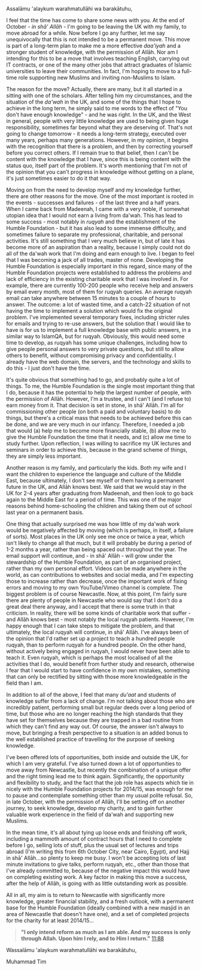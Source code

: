 [published: true]:/
[title: I'm Leaving the UK for a While (and Why)]:/

Assalāmu 'alaykum warahmatullāhi wa barakātuhu,

I feel that the time has come to share some news with you. At the end of October - _in shā' Allāh_ - I'm going to be leaving the UK with my family, to move abroad for a while. Now before I go any further, let me say unequivocally that this is not intended to be a permanent move. This move is part of a long-term plan to make me a more effective _daa'iyah_ and a stronger student of knowledge, with the permission of Allāh. Nor am I intending for this to be a move that involves teaching English, carrying out IT contracts, or one of the many other jobs that attract graduates of Islamic universities to leave their communities. In fact, I'm hoping to move to a full-time role supporting new Muslims and inviting non-Muslims to Islam.

The reason for the move? Actually, there are many, but it all started in a sitting with one of the scholars. After telling him my circumstances, and the situation of the _da'wah_ in the UK, and some of the things that I hope to achieve in the long term, he simply said to me words to the effect of "You don't have enough knowledge" - and he was right. In the UK, and the West in general, people with very little knowledge are used to being given huge responsibility, sometimes far beyond what they are deserving of. That's not going to change tomorrow - it needs a long-term strategy, executed over many years, perhaps many generations. However, in my opinion, it begins with the recognition that there is a problem, and then by correcting yourself before you correct others. If I remain true to that belief, then I can't be content with the knowledge that I have, since this is being content with the status quo, itself part of the problem. It's worth mentioning that I'm not of the opinion that you can't progress in knowledge without getting on a plane, it's just sometimes easier to do it that way.

Moving on from the need to develop myself and my knowledge further, there are other reasons for the move. One of the most important is rooted in the events - successes and failures - of the last three and a half years. When I came back from Madeenah, I came with a very noble, if somewhat utopian idea that I would not earn a living from da'wah. This has lead to some success - most notably in _ruqyah_ and the establishment of the Humble Foundation - but it has also lead to some immense difficulty, and sometimes failure to separate my professional, charitable, and personal activities. It's still something that I very much believe in, but of late it has become more of an aspiration than a reality, because I simply could not do all of the da'wah work that I'm doing and earn enough to live. I began to feel that I was becoming a jack of all trades, master of none. Developing the Humble Foundation is especially important in this regard, since many of the Humble Foundation projects were established to address the problems and lack of efficiency in the existing charitable work that I was involved in. For example, there are currently 100-200 people who receive help and answers by email every month, most of them for ruqyah queries. An average ruqyah email can take anywhere between 15 minutes to a couple of hours to answer. The outcome: a lot of wasted time, and a catch-22 situation of not having the time to implement a solution which would fix the original problem. I've implemented several temporary fixes, including stricter rules for emails and trying to re-use answers, but the solution that I would like to have is for us to implement a full knowledge base with public answers, in a similar way to IslamQA, but for ruqyah. Obviously, this would need some time to develop, as ruqyah has some unique challenges, including how to give people personal answers to very private questions, but still to allow others to benefit, without compromising privacy and confidentiality. I already have the web domain, the servers, and the technology and skills to do this - I just don't have the time.

It's quite obvious that something had to go, and probably quite a lot of things. To me, the Humble Foundation is the single most important thing that I do, because it has the potential to help the largest number of people, with the permission of Allāh. However, I'm a trustee, and I can't (and I refuse to) earn money from it. That decision is set in stone, in shā' Allāh. I'm all for commissioning other people (on both a paid and voluntary basis) to do things, but there's a critical mass that needs to be achieved before this can be done, and we are very much in our infancy. Therefore, I needed a job that would (a) help me to become more financially stable, (b) allow me to give the Humble Foundation the time that it needs, and (c) allow me time to study further. Upon reflection, I was willing to sacrifice my UK lectures and seminars in order to achieve this, because in the grand scheme of things, they are simply less important. 

Another reason is my family, and particularly the kids. Both my wife and I want the children to experience the language and culture of the Middle East, because ultimately, I don't see myself or them having a permanent future in the UK, and Allāh knows best. We said that we would stay in the UK for 2-4 years after graduating from Madeenah, and then look to go back again to the Middle East for a period of time. This was one of the major reasons behind home-schooling the children and taking them out of school last year on a permanent basis.

One thing that actually surprised me was how little of my da'wah work would be negatively affected by moving (which is perhaps, in itself, a failure of sorts). Most places in the UK only see me once or twice a year, which isn't likely to change all that much, but it will probably be during a period of 1-2 months a year, rather than being spaced out throughout the year. The email support will continue, and - in shā' Allāh - will grow under the stewardship of the Humble Foundation, as part of an organised project, rather than my own personal effort. Videos can be made anywhere in the world, as can contributions to websites and social media, and I'm expecting those to increase rather than decrease, once the important work of fixing errors and moving to my own YouTube/Vimeo channel is complete. The biggest problem is of course Newcastle. Now, at this point, I'm fairly sure there are plenty of people in Newcastle who would say that I don't do a great deal there anyway, and I accept that there is some truth in that criticism. In reality, there will be some kinds of charitable work that suffer - and Allāh knows best - most notably the local ruqyah patients. However, I'm happy enough that I can take steps to mitigate the problem, and that ultimately, the local ruqyah will continue, in shā' Allāh. I've always been of the opinion that I'd rather set up a project to teach a hundred people ruqyah, than to perform ruqyah for a hundred people. On the other hand, without actively being engaged in ruqyah, I would never have been able to teach it. Even ruqyah, which is perhaps the most localised of all the activities that I do, would benefit from further study and research, otherwise I fear that I would start to have confidence in my own mistakes, something that can only be rectified by sitting with those more knowledgeable in the field than I am.

In addition to all of the above, I feel that many _du'aat_ and students of knowledge suffer from a lack of change. I'm not talking about those who are incredibly patient, performing small but regular deeds over a long period of time, but those who are no longer reaching the high standards that they have set for themselves because they are trapped in a bad routine from which they can't find any way out. Of course, the answer isn't always to move, but bringing a fresh perspective to a situation is an added bonus to the well established practice of travelling for the purpose of seeking knowledge.

I've been offered lots of opportunities, both inside and outside the UK, for which I am very grateful. I've also turned down a lot of opportunities to move away from Newcastle, but recently the combination of a unique offer and the right timing lead me to think again. Significantly, the opportunity and flexibility to study, and the fact that the job role has aspects which tie in nicely with the Humble Foundation projects for 2014/15, was enough for me to pause and contemplate something other than my usual polite refusal. So, in late October, with the permission of Allāh, I'll be setting off on another journey, to seek knowledge, develop my charity, and to gain further valuable work experience in the field of da'wah and supporting new Muslims.

In the mean time, it's all about tying up loose ends and finishing off work, including a mammoth amount of contract hours that I need to complete before I go, selling lots of stuff, plus the usual set of lectures and trips abroad (I'm writing this from 6th October City, near Cairo, Egypt), and Hajj in shā' Allāh...so plenty to keep me busy. I won't be accepting lots of last minute invitations to give talks, perform ruqyah, etc., other than those that I've already committed to, because of the negative impact this would have on completing existing work. A key factor in making this move a success, after the help of Allāh, is going with as little outstanding work as possible.

All in all, my aim is to return to Newcastle with significantly more knowledge, greater financial stability, and a fresh outlook, with a permanent base for the Humble Foundation (ideally combined with a new masjid in an area of Newcastle that doesn't have one), and a set of completed projects for the charity for at least 2014/15...

> **"I only intend reform as much as I am able. And my success is only through Allah. Upon him I rely, and to Him I return."** [11:88](http://quran.com/11/88)

Wassalāmu 'alaykum warahmatullāhi wa barakātuhu,

Muhammad Tim
